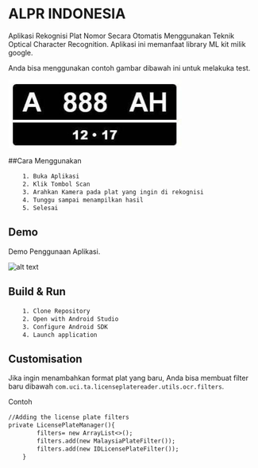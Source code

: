 # ALPR INDONESIA

Aplikasi Rekognisi Plat Nomor Secara Otomatis Menggunakan Teknik Optical Character Recognition. Aplikasi ini memanfaat library ML kit milik google.

Anda bisa menggunakan contoh gambar dibawah ini untuk melakuka test.

![alt text]( https://github.com/thatxxuc/ALPR-ID-OCR/blob/master/contoh%20plat%20id.jpg )

##Cara Menggunakan
```
    1. Buka Aplikasi
    2. Klik Tombol Scan
    3. Arahkan Kamera pada plat yang ingin di rekognisi
    4. Tunggu sampai menampilkan hasil
    5. Selesai
```

## Demo

Demo Penggunaan Aplikasi.

![alt text](  https://github.com/thatxxuc/ALPR-ID-OCR/blob/master/demo.gif )

## Build & Run

```
    1. Clone Repository
    2. Open with Android Studio
    3. Configure Android SDK
    4. Launch application
```

## Customisation

Jika ingin menambahkan format plat yang baru, Anda bisa membuat filter baru dibawah  `com.uci.ta.licenseplatereader.utils.ocr.filters`. 

Contoh


```
//Adding the license plate filters
private LicensePlateManager(){
        filters= new ArrayList<>();
        filters.add(new MalaysiaPlateFilter());
        filters.add(new IDLicensePlateFilter());
    }
```


